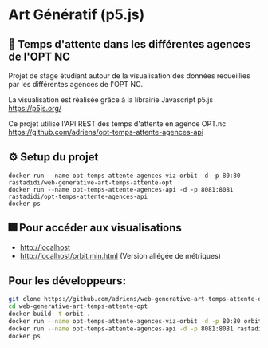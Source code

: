 # Art Génératif (p5.js)

## :speech_balloon: Temps d'attente dans les différentes agences de l'OPT NC

Projet de stage étudiant autour de la visualisation des données recueillies par les différentes agences de l'OPT NC.

La visualisation est réalisée grâce à la librairie Javascript p5.js <br>
<https://p5js.org/>

Ce projet utilise l'API REST des temps d'attente en agence OPT.nc <br>
<https://github.com/adriens/opt-temps-attente-agences-api>

## :gear: Setup du projet
```
docker run --name opt-temps-attente-agences-viz-orbit -d -p 80:80 rastadidi/web-generative-art-temps-attente-opt
docker run --name opt-temps-attente-agences-api -d -p 8081:8081 rastadidi/opt-temps-attente-agences-api
docker ps
```

## :fireworks: Pour accéder aux visualisations

* <http://localhost>
* <http://localhost/orbit.min.html> (Version allégée de métriques)


## Pour les développeurs:
```sh
git clone https://github.com/adriens/web-generative-art-temps-attente-opt.git
cd web-generative-art-temps-attente-opt
docker build -t orbit .
docker run --name opt-temps-attente-agences-viz-orbit -d -p 80:80 orbit
docker run --name opt-temps-attente-agences-api -d -p 8081:8081 rastadidi/opt-temps-attente-agences-api
docker ps
```

